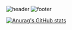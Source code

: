 ![header](https://capsule-render.vercel.app/api?type=wave&color=bdb8ec&height=250&section=header&text=🐰GITJISU💕BTS%20&fontSize=40&fontColor=1d1504&animation=twinkling&)
![footer](https://capsule-render.vercel.app/api?section=footer)


[![Anurag's GitHub stats](https://github-readme-stats.vercel.app/api?username=gitjisu&show_icons=true&theme=merko)](https://github.com/anuraghazra/github-readme-stats)



<!--
**gitjisu/gitjisu** is a ✨ _special_ ✨ repository because its `README.md` (this file) appears on your GitHub profile.

Here are some ideas to get you started:

- 🔭 I’m currently working on ...
- 🌱 I’m currently learning ...
- 👯 I’m looking to collaborate on ...
- 🤔 I’m looking for help with ...
- 💬 Ask me about ...
- 📫 How to reach me: ...
- 😄 Pronouns: ...
- ⚡ Fun fact: ...
-->

